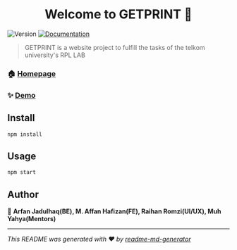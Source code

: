 <h1 align="center">Welcome to GETPRINT 👋</h1>
<p>
  <img alt="Version" src="https://img.shields.io/badge/version-1.0.0-blue.svg?cacheSeconds=2592000" />
  <a href="https://documenter.getpostman.com/view/10131591/TVCcWUX8" target="_blank">
    <img alt="Documentation" src="https://img.shields.io/badge/documentation-yes-brightgreen.svg" />
  </a>
</p>

> GETPRINT is a website project to fulfill the tasks of the telkom university's RPL LAB

### 🏠 [Homepage](https://github.com/arfan21/getprint-v2)

### ✨ [Demo](https://getprint.arfantest-server.site/)

## Install

```sh
npm install
```

## Usage

```sh
npm start
```

## Author

👤 **Arfan Jadulhaq(BE), M. Affan Hafizan(FE), Raihan Romzi(UI/UX), Muh Yahya(Mentors)**

---

_This README was generated with ❤️ by [readme-md-generator](https://github.com/kefranabg/readme-md-generator)_
